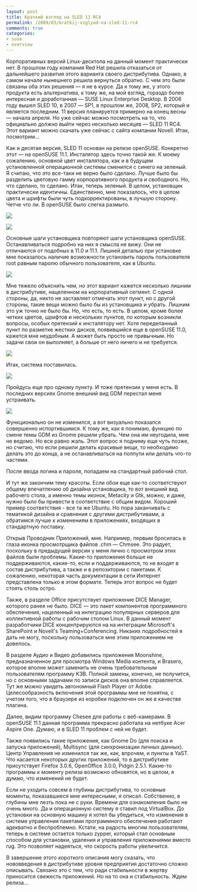 ```yaml
---
layout: post
title: Краткий взгляд на SLED 11 RC4
permalink: /2009/03/kratkij-vzglyad-na-sled-11-rc4
comments: true
categories:
- suse
- overview
---
```


Корпоративных версий Linux-десктопа на данный момент практически нет. В
прошлом году компания Red Hat решила отказаться от дальнейшего развития этого
варианта своего дистрибутива. Однако, в самом начале нынешнего решила
вернуться обратно. С чем это были связаны оба этих решения — я не в курсе. Да
к тому же, у этого продукта есть альтернатива, к тому же, на мой взгляд,
гораздо более интересная и доработанная — SUSE Linux Enterprise Desktop. В
2006 году вышел SLED 10, в 2007 — SP1, в прошлом же, 2008, SP2, который и
является последним. 11 версия планируется примерно на конец весны — начала
апреля. Но уже сейчас можно посмотреть на то, что официально должно выйти
через несколько месяцев — SLED 11 RC4. Этот вариант можно скачать уже сейчас с
сайта компании Novell. Итак, посмотрим...

<!--more-->

Как и десятая версия, SLED 11 основан на релизе openSUSE. Конкретно этот — на
openSUSE 11.1. Инсталятор здесь точно такой же. К моему сожалению, основной
цвет инсталятора, как и в будущем установленной операционной системы сменился
с синего на зеленый. Я считаю, что это все-таки не верно было сделано. Лучше
было бы разделить цветовую гамму корпоративного продукта и свободного. Но, что
сделано, то сделано. Итак, теперь зеленый. В целом, установщик практически
идентичны. Единственно, мне показалось, что в целом цвета и шрифты были чуть
подкорректированы, в лучшую сторону. Четче что ли. В openSUSE было слегка
размыто.

[![](/media/images/2009/03/06/sled11_5.png)](/images/sled11_5.png)

[![](/media/images/2009/03/06/sled11_6.png)](/images/sled11_6.png)

Основные шаги установщика повторяют шаги установщика openSUSE. Останавливаться
подробно на них я смысла не вижу. Они не отличаются от подобных в 11.0 и 11.1.
Лишней деталью при установке мне показалось наличие возможности установить
пароль пользователя root равным паролю обычного пользователя, как в Ubuntu.

[![](/media/images/2009/03/06/sled11_7.png)](/images/sled11_7.png)

Мне тяжело объяснить чем, но этот вариант кажется несколько лишним в
дистрибутиве, нацеленном на корпоративный сегмент. С одной стороны, да, никто
не заставляет отмечать этот пункт, но с другой стороны, такие вещи можно было
бы из установщика и убрать. Лишним это уж точно не было бы. Но, что есть, то
есть. В целом, кроме более четких цветов, шрифтов и нескольких пунктов, по
которым возникли вопросы, особых претензий к инсталятору нет. Хотя
переделанный пункт по разметке жестких дисков, появившийся еще в openSUSE
11.0, кажется мне неудобным. А может быть просто не привычным. Но задачи свои
он выполняет, а больше от него ничего и не требуется.

[![](/media/images/2009/03/06/sled11_8.png)](/images/sled11_8.png)

Итак, система поставилась.

[![](/media/images/2009/03/06/sled11_2.png)](/images/sled11_2.png)

Пройдусь еще про одному пункту. И тоже претензии у меня есть. В последних
версиях Gnome внешний вид GDM перестал меня устраивать.

[![](/media/images/2009/03/06/sled11_3.png)](/images/sled11_3.png)

Функционально он не изменился, а вот визуально показался совершенно
испортившимся. К тому же, как я понимаю, функцию по смене темы GDM из Gnome
решили убрать. Чем она им неугодила, мне не ведомо. Но все равно жаль. Этот
вопрос я подниму еще чуть позже, но считаю, что если решили делать красивые
вещи, то необходимо делать это до конца, а не останавливаться на полпути или
делать что-то частями.

После ввода логина и пароля, попадаем на стандартный рабочий стол.


И тут же закончим тему красоты. Если обои еще как-то соответствуют общему
впечатлению об дизайна установщика, то вот внешний вид рабочего стола, а
именно темы иконок, Metacity и Gtk, можно, и даже, нужно было бы привести в
соответствие с общим видом. Хороший пример соответствия - все та же Ubuntu. Но
пора заканчивать с тематикой дизайна и сравнения с другими дистрибутивами, а
обратимся лучше к изменениям в приложениях, входящих в стандартную поставку.

Открыв Проводник Приложений, мне. Например, первым бросилась в глаза иконка
просмотрщика файлов .chm — Chmsee. Это радует, поскольку в предыдущей версии у
меня лично с просмотром этих файлов были проблемы. Какие-то приложения больше
не поддерживаются, какие-то, если и поддерживаются, то не входят в состав
дистрибутива, а также и в репозитории с пакетами. К сожалению, некоторая часть
документации в сети Интернет представлена только в этом формате. Теперь этот
вопрос не будет стоять столь остро.

Также, в разделе Office присутствует приложение DICE Manager, которого ранее
не было. DICE — это пакет компонентов программного обеспечения, нацеленный на
интеграцию популярных серверов для коллективной работы с рабочим столом Linux.
В данный момент разработчики DICE концентрируются на на интеграции Microsoft's
SharePoint и Novell's Teaming+Conferencing. Никаких подробностей я дать не
могу, поскольку пользоваться мне этим приложением не довелось.

В разделе Аудио и Видео добавились приложения Moonshine, предназначенное для
просмотра Windows Media контента, и Brasero, которое вполне может заменить не
очень требовательным пользователям программу K3B. Полной замены, конечно, не
получится, но с основными задачами по записи дисков она вполне справляется.
Тут же можно увидеть автономный Flash Player от Adobe. Целесообразность
включения этой программы мне не понятна, с учетом того, что в браузере из
коробки подключен он же в качестве плагина.

Далее, видим программу Chesee для работы с веб-камерами. В openSUSE 11.1
данная программа прекрасно работала на нетбуке Acer Aspire One. Думаю, и в
SLED 11 проблем с ней не будет.

Также появились такие приложения, как Gnome Do (для поиска и запуска
приложений), Multisync (для синхронизации личных данных). Центр Управления не
изменился так же, как, впрочем, и пункты в YaST. Что касается некоторых других
приложений, то в дистрибутиве присутствует Firefox 3.0.6, OpenOffice 3.0.0,
Pidgin 2.5.1. Какие-то программы к моменту релиза возможно обновятся, но в
целом, я думаю, что изменений не будет.

Если не уходить совсем в глубины дистрибутива, то основные моменты,
показавшиеся мне интересными, я описал. Собственно, в глубины мне лезть пока
не с руки. Времени для ознакомления было не очень много. Да и операционную
систему я ставил под VirtualBox. До установки на основную машину я хотел бы
убедиться, что изменения в системе управления пакетами программного
обеспечения работают адекватно и беспроблемно. Кстати, на радость многим
пользователям, теперь в системе остается только zypper, который стал основным
способом для установки, удаления и управления приложениями вместо rug. Это
позволяет надеяться, что скорость работы увеличится.

В завершение этого короткого описания могу сказать, что нововведения в
дистрибутиве уровня предприятия достаточно сложно описывать. Связано это с
тем, что ради стабильности в жертву приносится свежесть приложений. Но на то
она и стабильность. Ждем релиза...

